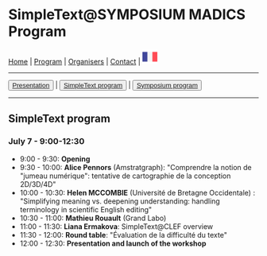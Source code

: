 
# SimpleText@SYMPOSIUM MADICS Program

[Home](./) | [Program](./program) | [Organisers](./organisers) | [Contact](./contact) | [<img src="../FR.png" width="30">](../fr/programsimple)

---

<button>[Presentation](./program)</button> | <button>[SimpleText program](./programsimple)</button> | <button>[Symposium program](./programsympo)</button>

---

## SimpleText program

### July 7 - 9:00-12:30

* 9:00 - 9:30: **Opening**
* 9:30 - 10:00: **Alice Pennors** (Amstratgraph): "Comprendre la notion de "jumeau numérique": tentative de cartographie de la conception 2D/3D/4D"
* 10:00 - 10:30: **Helen MCCOMBIE** (Université de Bretagne Occidentale) : "Simplifying meaning vs. deepening understanding: handling terminology in scientific English editing"
* 10:30 - 11:00: **Mathieu Rouault** (Grand Labo)
* 11:00 - 11:30: **Liana Ermakova**: SimpleText@CLEF overview
* 11:30 - 12:00: **Round table**: "Évaluation de la difficulté du texte"
* 12:00 - 12:30: **Presentation and launch of the workshop**
